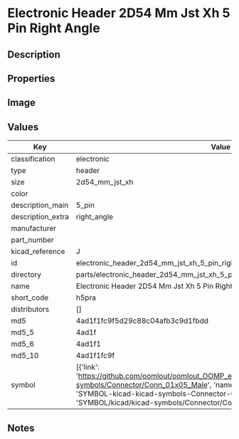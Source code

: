 # Electronic Header 2D54 Mm Jst Xh 5 Pin Right Angle

## Description

## Properties


## Image


## Values

| Key | Value |
| --- | --- |
| classification | electronic |
| type | header |
| size | 2d54_mm_jst_xh |
| color |  |
| description_main | 5_pin |
| description_extra | right_angle |
| manufacturer |  |
| part_number |  |
| kicad_reference | J |
| id | electronic_header_2d54_mm_jst_xh_5_pin_right_angle |
| directory | parts/electronic_header_2d54_mm_jst_xh_5_pin_right_angle |
| name | Electronic Header 2D54 Mm Jst Xh 5 Pin Right Angle |
| short_code | h5pra |
| distributors | [] |
| md5 | 4ad1f1fc9f5d29c88c04afb3c9d1fbdd |
| md5_5 | 4ad1f |
| md5_6 | 4ad1f1 |
| md5_10 | 4ad1f1fc9f |
| symbol | [{'link': 'https://github.com/oomlout/oomlout_OOMP_eda_V2/tree/main/SYMBOL/kicad/kicad-symbols/Connector/Conn_01x05_Male', 'name': 'Connector : Conn_01x05_Male', 'id': 'SYMBOL-kicad-kicad-symbols-Connector-Conn_01x05_Male', 'directory': 'SYMBOL/kicad/kicad-symbols/Connector/Conn_01x05_Male/'}] |

## Notes

